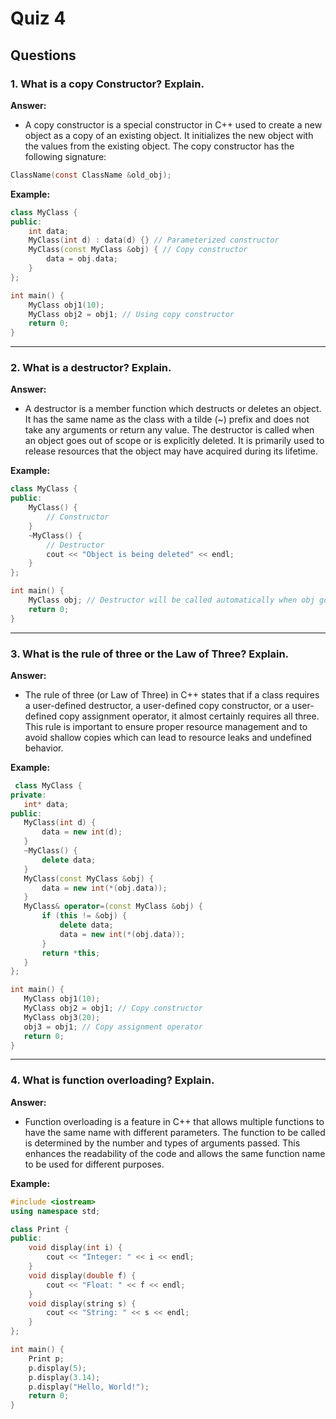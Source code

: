# Quiz 4
## Questions 

### **1. What is a copy Constructor? Explain.**
**Answer:**
- A copy constructor is a special constructor in C++ used to create a new object as a copy of an existing object. It initializes the new object with the values from the existing object. The copy constructor has the following signature:
```c
ClassName(const ClassName &old_obj);
```
**Example:**
```c++
class MyClass {
public:
    int data;
    MyClass(int d) : data(d) {} // Parameterized constructor
    MyClass(const MyClass &obj) { // Copy constructor
        data = obj.data;
    }
};

int main() {
    MyClass obj1(10);
    MyClass obj2 = obj1; // Using copy constructor
    return 0;
}
```

---

### **2. What is a destructor? Explain.**
**Answer:**
- A destructor is a member function which destructs or deletes an object. It has the same name as the class with a tilde (~) prefix and does not take any arguments or return any value. The destructor is called when an object goes out of scope or is explicitly deleted. It is primarily used to release resources that the object may have acquired during its lifetime.

**Example:**
```c++
class MyClass {
public:
    MyClass() {
        // Constructor
    }
    ~MyClass() {
        // Destructor
        cout << "Object is being deleted" << endl;
    }
};

int main() {
    MyClass obj; // Destructor will be called automatically when obj goes out of scope
    return 0;
}
```
---
### **3. What is the rule of three or the Law of Three? Explain.**
**Answer:**
- The rule of three (or Law of Three) in C++ states that if a class requires a user-defined destructor, a user-defined copy constructor, or a user-defined copy assignment operator, it almost certainly requires all three. This rule is important to ensure proper resource management and to avoid shallow copies which can lead to resource leaks and undefined behavior.

**Example:**
 ```c++
  class MyClass {
private:
    int* data;
public:
    MyClass(int d) {
        data = new int(d);
    }
    ~MyClass() {
        delete data;
    }
    MyClass(const MyClass &obj) {
        data = new int(*(obj.data));
    }
    MyClass& operator=(const MyClass &obj) {
        if (this != &obj) {
            delete data;
            data = new int(*(obj.data));
        }
        return *this;
    }
};

int main() {
    MyClass obj1(10);
    MyClass obj2 = obj1; // Copy constructor
    MyClass obj3(20);
    obj3 = obj1; // Copy assignment operator
    return 0;
}
```
---

### **4. What is function overloading? Explain.**
**Answer:**
- Function overloading is a feature in C++ that allows multiple functions to have the same name with different parameters. The function to be called is determined by the number and types of arguments passed. This enhances the readability of the code and allows the same function name to be used for different purposes.

**Example:**
```c++
#include <iostream>
using namespace std;

class Print {
public:
    void display(int i) {
        cout << "Integer: " << i << endl;
    }
    void display(double f) {
        cout << "Float: " << f << endl;
    }
    void display(string s) {
        cout << "String: " << s << endl;
    }
};

int main() {
    Print p;
    p.display(5);
    p.display(3.14);
    p.display("Hello, World!");
    return 0;
}
```


